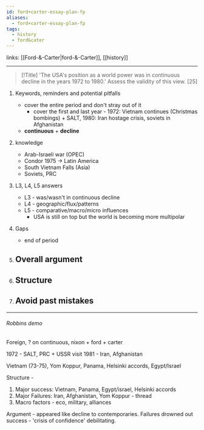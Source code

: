 ```yaml
---
id: ford+carter-essay-plan-fp
aliases:
  - ford+carter-essay-plan-fp
tags:
  - history
  - ford&cater
---
```

links: [[Ford-&-Carter|ford-&-Carter]], [[history]]

***

>[!Title]
> 'The USA's position as a world power was in continuous decline in the years 1972 to 1980.' Assess the validity of this view. [25]

1. Keywords, reminders and potential pitfalls
    - cover the entire period and don't stray out of it
        - cover the first and last year - 1972: Vietnam continues (Christmas bombings) + SALT, 1980: Iran hostage crisis, soviets in Afghanistan   
    - **continuous** + **decline**
2. knowledge
    - Arab-Israeli war (OPEC)
    - Condor 1975 -> Latin America
    - South Vietnam Falls (Asia)
    - Soviets, PRC
3. L3, L4, L5 answers
    - L3 - was/wasn't in continuous decline 
    - L4 - geographic/flux/patterns
    - L5 - comparative/macro/micro influences
        - USA is still on top but the world is becoming more multipolar
4. Gaps 
    - end of period

1. Overall argument
    - 

2. Structure
    - 

3. Avoid past mistakes
    - 

***
###### Robbins demo

Foreign, ? on continuous, nixon + ford + carter

1972 - SALT, PRC + USSR visit
1981 - Iran, Afghanistan

Vietnam (73-75), Yom Koppur, Panama, Helsinki accords, Egypt/Israel

Structure - 

1. Major success: Vietnam, Panama, Egypt/israel, Helsinki accords
2. Major Failures: Iran, Afghanistan, Yom Koppur  - thread 
3. Macro factors - eco, military, alliances

Argument - appeared like decline to contemporaries. Failures drowned out success - 'crisis of confidence' debilitating. 



